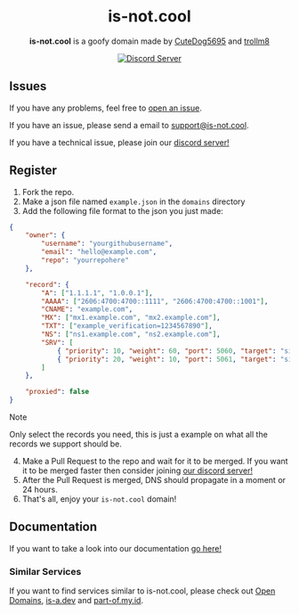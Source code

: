 <h1 align="center">is-not.cool</h1>

<p align="center"><strong>is-not.cool</strong> is a goofy domain made by <a href="https://github.com/CuteDog5695">CuteDog5695</a> and <a href="https://github.com/trollm8">trollm8</a></p>

<p align="center">
   <a href="https://discord.gg/ZtcFe2s7St"><img alt="Discord Server" src="https://invidget.switchblade.xyz/ZtcFe2s7St"></a>
</p>


## Issues
If you have any problems, feel free to [open an issue](https://github.com/is-not-cool/register/issues/new/choose).

If you have an issue, please send a email to support@is-not.cool.

If you have a technical issue, please join our [discord server!](https://discord.gg/ZtcFe2s7St)

## Register
1. Fork the repo.
2. Make a json file named `example.json` in the `domains` directory
3. Add the following file format to the json you just made:
```json
{
    "owner": {
        "username": "yourgithubusername",
        "email": "hello@example.com",
        "repo": "yourrepohere"
    },

    "record": {
        "A": ["1.1.1.1", "1.0.0.1"],
        "AAAA": ["2606:4700:4700::1111", "2606:4700:4700::1001"],
        "CNAME": "example.com",
        "MX": ["mx1.example.com", "mx2.example.com"],
        "TXT": ["example_verification=1234567890"],
        "NS": ["ns1.example.com", "ns2.example.com"],
        "SRV": [
            { "priority": 10, "weight": 60, "port": 5060, "target": "sipserver.example.com" },
            { "priority": 20, "weight": 10, "port": 5061, "target": "sipbackup.example.com" }
        ]
    },

    "proxied": false
}
```
> [!NOTE]
> Only select the records you need, this is just a example on what all the records we support should be.

4. Make a Pull Request to the repo and wait for it to be merged. If you want it to be merged faster then consider joining [our discord server!](https://discord.gg/ZtcFe2s7St)
5. After the Pull Request is merged, DNS should propagate in a moment or 24 hours.
6. That's all, enjoy your `is-not.cool` domain!

## Documentation
If you want to take a look into our documentation [go here!](https://docs.is-not.cool)

### Similar Services
If you want to find services similar to is-not.cool, please check out [Open Domains](https://github.com/open-domains/register), [is-a.dev](https://github.com/is-a-dev/register) and [part-of.my.id](https://github.com/partofmyid/register).
